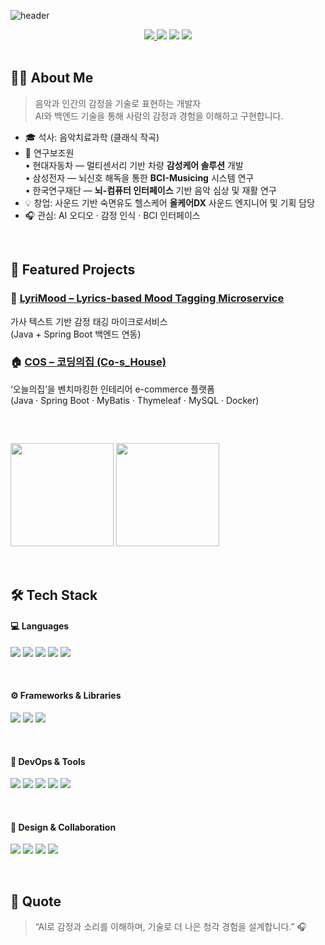![header](https://capsule-render.vercel.app/api?type=transparent&color=gradient&height=200&section=header&text=JIEUN%20KIM&fontSize=50&fontColor=ccccc&fontAlignY=50&desc=AI%20·%20Backend%20·%20Music%20Developer&descAlignY=70)

<div align="center">

<a href="mailto:leun06@gmail.com">
  <img src="https://img.shields.io/badge/Gmail-EA4335?style=for-the-badge&logo=Gmail&logoColor=white"/>
</a><a href="https://todaysjiny.tistory.com/"><img src="https://img.shields.io/badge/Blog-FF5722?style=for-the-badge&logo=Blogger&logoColor=white"/></a>
<a href="https://github.com/kimjieun666/LyriMood"><img src="https://img.shields.io/badge/LyriMood%20Project-6DB33F?style=for-the-badge&logo=springboot&logoColor=white"/></a>
<a href="https://github.com/KernelSevenBird/Co-s_House"><img src="https://img.shields.io/badge/COS%20Project-00BFA5?style=for-the-badge&logo=soundcharts&logoColor=white"/></a>

</div>

</br>

## 👩‍💻 About Me
> 음악과 인간의 감정을 기술로 표현하는 개발자  
> AI와 백엔드 기술을 통해 사람의 감정과 경험을 이해하고 구현합니다.

- 🎓 석사: 음악치료과학 (클래식 작곡)
- 🧠 연구보조원  
  • 현대자동차 — 멀티센서리 기반 차량 **감성케어 솔루션** 개발  
  • 삼성전자 — 뇌신호 해독을 통한 **BCI-Musicing** 시스템 연구  
  • 한국연구재단 — **뇌-컴퓨터 인터페이스** 기반 음악 심상 및 재활 연구
- 💡 창업: 사운드 기반 숙면유도 헬스케어 **올케어DX** 사운드 엔지니어 및 기획 담당
- 🎧 관심: AI 오디오 · 감정 인식 · BCI 인터페이스


</br>

## 🧩 Featured Projects
### 🎵 [LyriMood – Lyrics-based Mood Tagging Microservice](https://github.com/kimjieun666/LyriMood)
가사 텍스트 기반 감정 태깅 마이크로서비스  
(Java + Spring Boot 백엔드 연동)

### 🏠 [COS – 코딩의집 (Co-s_House)](https://github.com/KernelSevenBird/Co-s_House)
‘오늘의집’을 벤치마킹한 인테리어 e-commerce 플랫폼  
(Java · Spring Boot · MyBatis · Thymeleaf · MySQL · Docker)

</br>

##
<img src="https://github-readme-stats.vercel.app/api?username=kimjieun666&show_icons=true&theme=radical" height="165"> <img src="https://github-readme-stats.vercel.app/api/top-langs/?username=kimjieun666&layout=compact&theme=radical" height="165">

</br>

## 🛠 Tech Stack

#### 💻 Languages
<img src="https://img.shields.io/badge/Java-ED8B00?style=for-the-badge&logo=openjdk&logoColor=white"/> <img src="https://img.shields.io/badge/JavaScript-F7DF1E?style=for-the-badge&logo=javascript&logoColor=black"/> <img src="https://img.shields.io/badge/Python-3776AB?style=for-the-badge&logo=python&logoColor=white"/> <img src="https://img.shields.io/badge/HTML5-FF5722?style=for-the-badge&logo=html5&logoColor=white"/> <img src="https://img.shields.io/badge/CSS3-1572B6?style=for-the-badge&logo=css3&logoColor=white"/>

</br>

#### ⚙️ Frameworks & Libraries
<img src="https://img.shields.io/badge/Spring-6DB33F?style=for-the-badge&logo=spring&logoColor=white"/> <img src="https://img.shields.io/badge/Thymeleaf-005F0F?style=for-the-badge&logo=leaflet&logoColor=white"/> <img src="https://img.shields.io/badge/MySQL-005C84?style=for-the-badge&logo=mysql&logoColor=white"/> 

</br>

#### 🧰 DevOps & Tools
<img src="https://img.shields.io/badge/GIT-E44C30?style=for-the-badge&logo=git&logoColor=white"/> <img src="https://img.shields.io/badge/Postman-FF6C37?style=for-the-badge&logo=postman&logoColor=white"/> <img src="https://img.shields.io/badge/Docker-2496ED?style=for-the-badge&logo=docker&logoColor=white"/> <img src="https://img.shields.io/badge/Notion-000000?style=for-the-badge&logo=notion&logoColor=white"/> <img src="https://img.shields.io/badge/GitHub-181717?style=for-the-badge&logo=github&logoColor=white"/>

</br>

#### 🎨 Design & Collaboration
<img src="https://img.shields.io/badge/Figma-F24E1E?style=for-the-badge&logo=figma&logoColor=white"/> <img src="https://img.shields.io/badge/Slack-4A154B?style=for-the-badge&logo=slack&logoColor=white"/> <img src="https://img.shields.io/badge/Adobe%20Premiere%20Pro-9999FF?style=for-the-badge&logo=adobepremierepro&logoColor=white"/> <img src="https://img.shields.io/badge/Adobe%20Photoshop-31A8FF?style=for-the-badge&logo=adobephotoshop&logoColor=white"/>

</br>

## 🌟 Quote
> “AI로 감정과 소리를 이해하며, 
>  기술로 더 나은 청각 경험을 설계합니다.” 🎧
